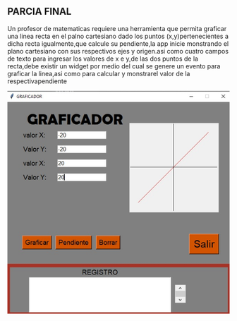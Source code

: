 ## PARCIA FINAL
Un profesor de matematicas requiere una herramienta que permita graficar una linea recta en el palno cartesiano dado los puntos (x,y)pertenecientes a dicha recta igualmente,que calcule su pendiente,la app inicie monstrando el plano cartesiano con sus respectivos ejes y origen.asi como cuatro campos de texto para ingresar los valores de x e y,de las dos puntos de la recta,debe existir un widget por medio del cual se genere un evento para graficar la linea,asi como para calcular y monstrarel valor de la respectivapendiente



![programa](solucion.jpeg)